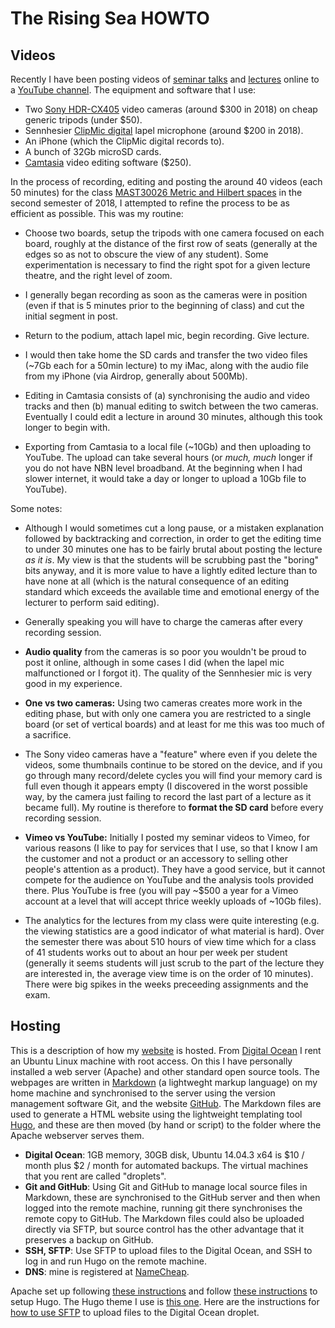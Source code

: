 # The Rising Sea HOWTO

## Videos

Recently I have been posting videos of [seminar talks](http://therisingsea.org/post/seminar-ch/) and [lectures](http://therisingsea.org/post/mast30026/) online to a [YouTube channel](https://www.youtube.com/channel/UCJTk6uSbSsclXN8v3b27_QQ/videos?flow=list&live_view=500&view=0&sort=dd). The equipment and software that I use:

* Two [Sony HDR-CX405](https://www.sony.com.au/electronics/handycam-camcorders/hdr-cx405) video cameras (around $300 in 2018) on cheap generic tripods (under $50).
* Sennhesier [ClipMic digital](https://en-au.sennheiser.com/clipmic-digital-mobile-recording) lapel microphone (around $200 in 2018).
* An iPhone (which the ClipMic digital records to).
* A bunch of 32Gb microSD cards.
* [Camtasia](https://www.techsmith.com/video-editor.html) video editing software ($250).

In the process of recording, editing and posting the around 40 videos (each 50 minutes) for the class [MAST30026 Metric and Hilbert spaces](http://therisingsea.org/post/mast30026/) in the second semester of 2018, I attempted to refine the process to be as efficient as possible. This was my routine:

* Choose two boards, setup the tripods with one camera focused on each board, roughly at the distance of the first row of seats (generally at the edges so as not to obscure the view of any student). Some experimentation is necessary to find the right spot for a given lecture theatre, and the right level of zoom.

* I generally began recording as soon as the cameras were in position (even if that is 5 minutes prior to the beginning of class) and cut the initial segment in post.

* Return to the podium, attach lapel mic, begin recording. Give lecture.

* I would then take home the SD cards and transfer the two video files (~7Gb each for a 50min lecture) to my iMac, along with the audio file from my iPhone (via Airdrop, generally about 500Mb).

* Editing in Camtasia consists of (a) synchronising the audio and video tracks and then (b) manual editing to switch between the two cameras. Eventually I could edit a lecture in around 30 minutes, although this took longer to begin with.

* Exporting from Camtasia to a local file (~10Gb) and then uploading to YouTube. The upload can take several hours (or *much, much* longer if you do not have NBN level broadband. At the beginning when I had slower internet, it would take a day or longer to upload a 10Gb file to YouTube).

Some notes:

* Although I would sometimes cut a long pause, or a mistaken explanation followed by backtracking and correction, in order to get the editing time to under 30 minutes one has to be fairly brutal about posting the lecture *as it is*. My view is that the students will be scrubbing past the "boring" bits anyway, and it is more value to have a lightly edited lecture than to have none at all (which is the natural consequence of an editing standard which exceeds the available time and emotional energy of the lecturer to perform said editing).

* Generally speaking you will have to charge the cameras after every recording session.

* **Audio quality** from the cameras is so poor you wouldn't be proud to post it online, although in some cases I did (when the lapel mic malfunctioned or I forgot it). The quality of the Sennhesier mic is very good in my experience.

* **One vs two cameras:** Using two cameras creates more work in the editing phase, but with only one camera you are restricted to a single board (or set of vertical boards) and at least for me this was too much of a sacrifice.

* The Sony video cameras have a "feature" where even if you delete the videos, some thumbnails continue to be stored on the device, and if you go through many record/delete cycles you will find your memory card is full even though it appears empty (I discovered in the worst possible way, by the camera just failing to record the last part of a lecture as it became full). My routine is therefore to **format the SD card** before every recording session.

* **Vimeo vs YouTube:** Initially I posted my seminar videos to Vimeo, for various reasons (I like to pay for services that I use, so that I know I am the customer and not a product or an accessory to selling other people's attention as a product). They have a good service, but it cannot compete for the audience on YouTube and the analysis tools provided there. Plus YouTube is free (you will pay ~$500 a year for a Vimeo account at a level that will accept thrice weekly uploads of ~10Gb files).

* The analytics for the lectures from my class were quite interesting (e.g. the viewing statistics are a good indicator of what material is hard). Over the semester there was about 510 hours of view time which for a class of 41 students works out to about an hour per week per student (generally it seems students will just scrub to the part of the lecture they are interested in, the average view time is on the order of 10 minutes). There were big spikes in the weeks preceeding assignments and the exam.

## Hosting

This is a description of how my [website](http://therisingsea.org/) is hosted. From [Digital Ocean](https://www.digitalocean.com/) I rent an Ubuntu Linux machine with root access. On this I have personally installed a web server (Apache) and other standard open source tools. The webpages are written in [Markdown](https://daringfireball.net/projects/markdown/syntax) (a lightweght markup language) on my home machine and synchronised to the server using the version management software Git, and the website [GitHub](http://www.github.com). The Markdown files are used to generate a HTML website using the lightweight templating tool [Hugo](https://gohugo.io/), and these are then moved (by hand or script) to the folder where the Apache webserver serves them.

* **Digital Ocean**: 1GB memory, 30GB disk, Ubuntu 14.04.3 x64 is $10 / month plus $2 / month for automated backups. The virtual machines that you rent are called "droplets".
* **Git and GitHub**: Using Git and GitHub to manage local source files in Markdown, these are synchronised to the GitHub server and then when logged into the remote machine, running git there synchronises the remote copy to GitHub. The Markdown files could also be uploaded directly via SFTP, but source control has the other advantage that it preserves a backup on GitHub. 
* **SSH, SFTP**: Use SFTP to upload files to the Digital Ocean, and SSH to log in and run Hugo on the remote machine.
* **DNS**: mine is registered at [NameCheap](https://www.namecheap.com/).

Apache set up following [these instructions](https://www.digitalocean.com/community/tutorials/how-to-set-up-an-apache-mysql-and-python-lamp-server-without-frameworks-on-ubuntu-14-04) and follow [these instructions](https://www.digitalocean.com/community/tutorials/how-to-install-and-use-hugo-a-static-site-generator-on-ubuntu-14-04) to setup Hugo. The Hugo theme I use is [this one](https://github.com/mpas/hugo-multi-bootswatch). Here are the instructions for [how to use SFTP](https://www.digitalocean.com/community/tutorials/how-to-use-sftp-to-securely-transfer-files-with-a-remote-server) to upload files to the Digital Ocean droplet.